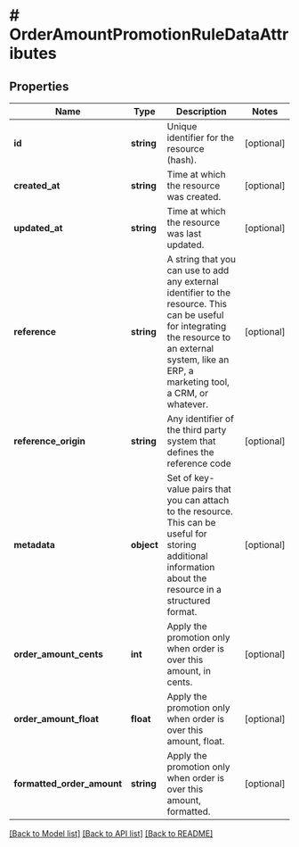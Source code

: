 # # OrderAmountPromotionRuleDataAttributes

## Properties

Name | Type | Description | Notes
------------ | ------------- | ------------- | -------------
**id** | **string** | Unique identifier for the resource (hash). | [optional]
**created_at** | **string** | Time at which the resource was created. | [optional]
**updated_at** | **string** | Time at which the resource was last updated. | [optional]
**reference** | **string** | A string that you can use to add any external identifier to the resource. This can be useful for integrating the resource to an external system, like an ERP, a marketing tool, a CRM, or whatever. | [optional]
**reference_origin** | **string** | Any identifier of the third party system that defines the reference code | [optional]
**metadata** | **object** | Set of key-value pairs that you can attach to the resource. This can be useful for storing additional information about the resource in a structured format. | [optional]
**order_amount_cents** | **int** | Apply the promotion only when order is over this amount, in cents. | [optional]
**order_amount_float** | **float** | Apply the promotion only when order is over this amount, float. | [optional]
**formatted_order_amount** | **string** | Apply the promotion only when order is over this amount, formatted. | [optional]

[[Back to Model list]](../../README.md#models) [[Back to API list]](../../README.md#endpoints) [[Back to README]](../../README.md)
